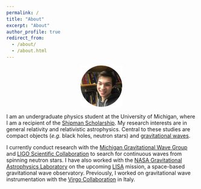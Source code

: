 ```yaml
---
permalink: /
title: "About"
excerpt: "About"
author_profile: true
redirect_from: 
  - /about/
  - /about.html
---
```

<p align="center"><img src = "/images/grantweldon.jpg" height="110" width="110"></p>


I am an undergraduate physics student at the University of Michigan, where I am a recipient of the <a href="https://shipmansociety.com/about-us/">Shipman Scholarship</a>. My research interests are in general relativity and relativistic astrophysics. Central to these studies are compact objects (*e.g.* black holes, neutron stars) and <a href="https://space.mit.edu/LIGO/more.html">gravitational waves</a>.

I currently conduct research with the <a href="http://gallatin.physics.lsa.umich.edu/~keithr/MGWG.html">Michigan Gravitational Wave Group</a> and <a href="https://www.ligo.org">LIGO Scientific Collaboration</a> to search for continuous waves from spinning neutron stars. I have also worked with the <a href="https://science.gsfc.nasa.gov/astrophysics/gravity/">NASA Gravitational Astrophysics Laboratory</a> on the upcoming <a href="https://lisa.nasa.gov">LISA</a> mission, a space-based gravitational wave observatory. Previously, I worked on gravitational wave instrumentation with the <a href="http://www.virgo-gw.eu">Virgo Collaboration</a> in Italy.
